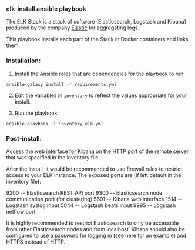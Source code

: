 ### elk-install ansible playbook

The ELK Stack is a stack of software (Elasticsearch, Logstash and Kibana) produced by the company [Elastic](https://www.elastic.co/) for aggregating logs.

This playbook installs each part of the Stack in Docker containers and links them.

### Installation:

1. Install the Ansible roles that are dependencies for the playbook to run:

`ansible-galaxy install -r requirements.yml`


2. Edit the variables in `inventory` to reflect the values appropriate for your install.


3. Run the playbook:

`ansible-playbook -i inventory elk.yml`



### Post-install:

Access the web interface for Kibana on the HTTP port of the remote server that was specified in the inventory file.

After the install, it would be recommended to use firewall rules to restrict access to your ELK instance. The exposed ports are (if left default in the inventory file):

9200 -- Elasticsearch REST API port
9300 -- Elasticsearch node communication port (for clustering)
5601 -- Kibana web interface
1514 -- Logstash syslog input
5044 -- Logstash beats input
9995 -- Logstash netflow port

It is highly recommended to restrict Elasticsearch to only be accessible from other Elasticsearch nodes and from localhost. Kibana should also be configured to use a password for logging in ([see here for an example](https://www.hugeserver.com/kb/how-secure-kibana-nginx-centos/)) and HTTPS instead of HTTP.
